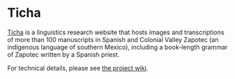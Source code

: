 # Ticha
[Ticha](http://ticha.haverford.edu) is a linguistics research website that hosts images and transcriptions of more than 100 manuscripts in Spanish and Colonial Valley Zapotec (an indigenous language of southern Mexico), including a book-length grammar of Zapotec written by a Spanish priest.

For technical details, please see [the project wiki](https://github.com/HCDigitalScholarship/ticha-django-site/wiki).
